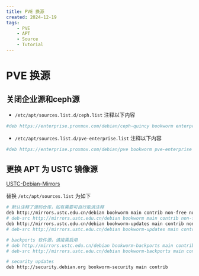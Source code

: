 ```yaml
---
title: PVE 换源
created: 2024-12-19
tags:
    - PVE
    - APT
    - Source
    - Tutorial
---
```


# PVE 换源

##  关闭企业源和ceph源

- `/etc/apt/sources.list.d/ceph.list` 注释以下内容

```bash
#deb https://enterprise.proxmox.com/debian/ceph-quincy bookworm enterprise
```

- `/etc/apt/sources.list.d/pve-enterprise.list` 注释以下内容

```bash
#deb https://enterprise.proxmox.com/debian/pve bookworm pve-enterprise
```

## 更换 APT 为 USTC 镜像源

[USTC-Debian-Mirrors](https://mirrors.ustc.edu.cn/help/debian.html)

替换 `/etc/apt/sources.list` 为如下

```bash
# 默认注释了源码仓库，如有需要可自行取消注释
deb http://mirrors.ustc.edu.cn/debian bookworm main contrib non-free non-free-firmware
# deb-src http://mirrors.ustc.edu.cn/debian bookworm main contrib non-free non-free-firmware
deb http://mirrors.ustc.edu.cn/debian bookworm-updates main contrib non-free non-free-firmware
# deb-src http://mirrors.ustc.edu.cn/debian bookworm-updates main contrib non-free non-free-firmware

# backports 软件源，请按需启用
# deb http://mirrors.ustc.edu.cn/debian bookworm-backports main contrib non-free non-free-firmware
# deb-src http://mirrors.ustc.edu.cn/debian bookworm-backports main contrib non-free non-free-firmware

# security updates
deb http://security.debian.org bookworm-security main contrib
```
